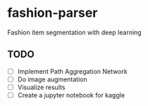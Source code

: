 # fashion-parser
Fashion item segmentation with deep learning

## TODO
- [ ] Implement Path Aggregation Network
- [ ] Do image augmentation
- [ ] Visualize results
- [ ] Create a jupyter notebook for kaggle
